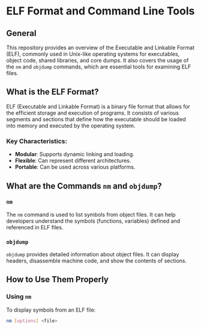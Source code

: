 # ELF Format and Command Line Tools

## General

This repository provides an overview of the Executable and Linkable Format (ELF), commonly used in Unix-like operating systems for executables, object code, shared libraries, and core dumps. It also covers the usage of the `nm` and `objdump` commands, which are essential tools for examining ELF files.

## What is the ELF Format?

ELF (Executable and Linkable Format) is a binary file format that allows for the efficient storage and execution of programs. It consists of various segments and sections that define how the executable should be loaded into memory and executed by the operating system.

### Key Characteristics:
- **Modular**: Supports dynamic linking and loading.
- **Flexible**: Can represent different architectures.
- **Portable**: Can be used across various platforms.

## What are the Commands `nm` and `objdump`?

### `nm`

The `nm` command is used to list symbols from object files. It can help developers understand the symbols (functions, variables) defined and referenced in ELF files.

### `objdump`

`objdump` provides detailed information about object files. It can display headers, disassemble machine code, and show the contents of sections.

## How to Use Them Properly

### Using `nm`

To display symbols from an ELF file:

```bash
nm [options] <file>
